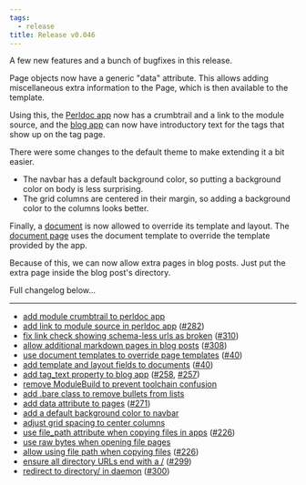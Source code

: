 ```yaml
---
tags:
  - release
title: Release v0.046
---
```


A few new features and a bunch of bugfixes in this release.

Page objects now have a generic "data" attribute. This allows adding miscellaneous
extra information to the Page, which is then available to the template.

Using this, the [Perldoc app](/pod/Statocles/App/Perldoc.html) now has a crumbtrail
and a link to the module source, and the [blog app](/pod/Statocles/App/Blog.html) can
now have introductory text for the tags that show up on the tag page.

There were some changes to the default theme to make extending it a bit easier.

* The navbar has a default background color, so putting a background color on
  body is less surprising.
* The grid columns are centered in their margin, so adding a background color
  to the columns looks better.

Finally, a [document](/pod/Statocles/Document.html) is now allowed to override its
template and layout. The [document page](/pod/Statocles/Page/Document.html) uses
the document template to override the template provided by the app.

Because of this, we can now allow extra pages in blog posts. Just put the extra page
inside the blog post's directory.

Full changelog below...

---

* [add module crumbtrail to perldoc app](https://github.com/preaction/Statocles/commit/53390e46cf1f78c80397c5537dd4ddacddee8cb7)
* [add link to module source in perldoc app](https://github.com/preaction/Statocles/commit/74fffb6e45f8e822eb45922c1b03e471a1bc3a90) ([#282](https://github.com/preaction/Statocles/issues/282))
* [fix link check showing schema-less urls as broken](https://github.com/preaction/Statocles/commit/cd8c18d92ed4dc231cd2e28e6b3f3de5552e7119) ([#310](https://github.com/preaction/Statocles/issues/310))
* [allow additional markdown pages in blog posts](https://github.com/preaction/Statocles/commit/0ca82131dfc9a76da5894b6ea24a560fdbc97e18) ([#308](https://github.com/preaction/Statocles/issues/308))
* [use document templates to override page templates](https://github.com/preaction/Statocles/commit/303c0a796193848dbb7bf8019ed770b9ac1eb4a4) ([#40](https://github.com/preaction/Statocles/issues/40))
* [add template and layout fields to documents](https://github.com/preaction/Statocles/commit/2b2fbf129f3124b6644d57dd93e82c33313a9ef4) ([#40](https://github.com/preaction/Statocles/issues/40))
* [add tag_text property to blog app](https://github.com/preaction/Statocles/commit/e23be13f39bf9d2d50d537a78075d80bb3c43050) ([#258](https://github.com/preaction/Statocles/issues/258), [#257](https://github.com/preaction/Statocles/issues/257))
* [remove ModuleBuild to prevent toolchain confusion](https://github.com/preaction/Statocles/commit/7aee8f70ca3efb08fc5b187ba0f0500de7813c0c)
* [add .bare class to remove bullets from lists](https://github.com/preaction/Statocles/commit/fe9bd8c38af55bbf2fcdfa0c99475a52c5adbcc8)
* [add data attribute to pages](https://github.com/preaction/Statocles/commit/c5683b560ee5b2d83fb62ced8d036cb01f16efaf) ([#271](https://github.com/preaction/Statocles/issues/271))
* [add a default background color to navbar](https://github.com/preaction/Statocles/commit/0e038a19710c0f42377dfc4929209ae16b6bc822)
* [adjust grid spacing to center columns](https://github.com/preaction/Statocles/commit/8fa054383f1db767c4a80fa2700b1d436e81e687)
* [use file_path attribute when copying files in apps](https://github.com/preaction/Statocles/commit/bf91cb67b693650313d5cc4d06ff4c6e769af7eb) ([#226](https://github.com/preaction/Statocles/issues/226))
* [use raw bytes when opening file pages](https://github.com/preaction/Statocles/commit/a7856d676ee33ea7b2c6f3c2181bbaa3249b0895)
* [allow using file path when copying files](https://github.com/preaction/Statocles/commit/01a37f01d2d314488f47ae24fb0217a8c1c0a67a) ([#226](https://github.com/preaction/Statocles/issues/226))
* [ensure all directory URLs end with a /](https://github.com/preaction/Statocles/commit/096e8f94994020c8a9f8aeb385bb996bb19f328f) ([#299](https://github.com/preaction/Statocles/issues/299))
* [redirect to directory/ in daemon](https://github.com/preaction/Statocles/commit/85809ee620f86cc4591383d25885164d59404428) ([#300](https://github.com/preaction/Statocles/issues/300))
